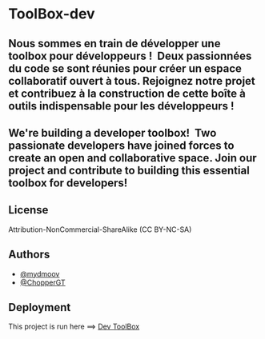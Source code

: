 # ToolBox-dev

## Nous sommes en train de développer une toolbox pour développeurs ! ️ Deux passionnées du code se sont réunies pour créer un espace collaboratif ouvert à tous. Rejoignez notre projet et contribuez à la construction de cette boîte à outils indispensable pour les développeurs !


## We're building a developer toolbox! ️ Two passionate developers have joined forces to create an open and collaborative space. Join our project and contribute to building this essential toolbox for developers!



## License
Attribution-NonCommercial-ShareAlike (CC BY-NC-SA)


## Authors
- [@mydmoov](https://github.com/mydmoov)
- [@ChopperGT](https://github.com/ChopperGT)


## Deployment

This project is run here ==> [Dev ToolBox](https://mydmoov.github.io/ToolBox-dev/)

